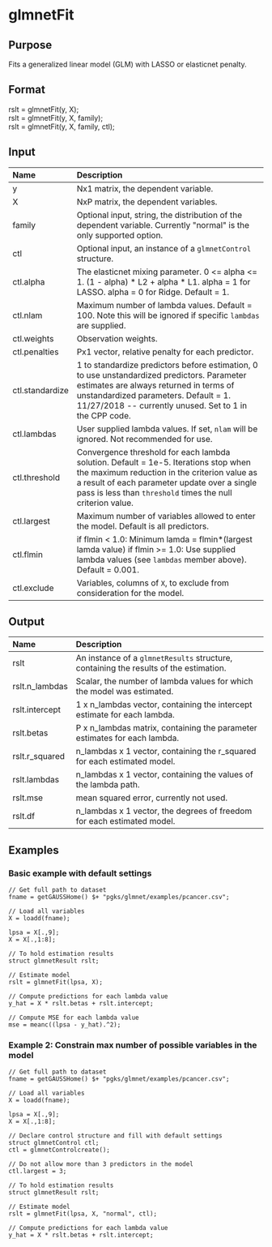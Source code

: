 # glmnetFit

## Purpose

Fits a generalized linear model (GLM) with LASSO or elasticnet penalty.

## Format

rslt = glmnetFit(y, X);  
rslt = glmnetFit(y, X, family);  
rslt = glmnetFit(y, X, family, ctl);

## Input
|Name|Description|
|:---- |:-----|
|y | Nx1 matrix, the dependent variable.|
|X | NxP matrix, the dependent variables.|
|family| Optional input, string, the distribution of the dependent variable. Currently "normal" is the only supported option.|
|ctl| Optional input, an instance of a `glmnetControl` structure.|
| ctl.alpha|         The elasticnet mixing parameter. 0 <= alpha <= 1.  (1 - alpha) * L2 + alpha * L1. alpha = 1 for LASSO. alpha = 0 for Ridge. Default = 1.|
| ctl.nlam |         Maximum number of lambda values. Default = 100. Note this will be ignored if specific `lambdas` are supplied. |
| ctl.weights|       Observation weights. |
| ctl.penalties|     Px1 vector, relative penalty for each predictor. |
| ctl.standardize|   1 to standardize predictors before estimation, 0 to use unstandardized predictors. Parameter estimates are always returned in terms of unstandardized parameters. Default = 1. 11/27/2018 -- currently unused. Set to 1 in the CPP code. |
| ctl.lambdas|       User supplied lambda values. If set, `nlam` will be ignored. Not recommended for use. |
| ctl.threshold|     Convergence threshold for each lambda solution. Default = 1e-5. Iterations stop when the maximum reduction in the criterion value as a result of each parameter update over a single pass is less than `threshold` times the null criterion value. |
| ctl.largest  |     Maximum number of variables allowed to enter the model. Default is all predictors. |
| ctl.flmin    |     if flmin < 1.0: Minimum lamda = flmin*(largest lamda value) if flmin >= 1.0: Use supplied lambda values (see `lambdas` member above). Default = 0.001. |
| ctl.exclude  |  Variables, columns of `X`, to exclude from consideration for the model. | 



## Output
|Name|Description|
|:----- |:----|
|rslt| An instance of a `glmnetResults` structure, containing the results of the estimation.|
|rslt.n_lambdas |    Scalar, the number of lambda values for which the model was estimated.|
|rslt.intercept |    1 x n_lambdas vector, containing the intercept estimate for each lambda.|
|rslt.betas     |    P x n_lambdas matrix, containing the parameter estimates for each lambda.|
|rslt.r_squared |    n_lambdas x 1 vector, containing the r_squared for each estimated model.|
|rslt.lambdas   |    n_lambdas x 1 vector, containing the values of the lambda path.|
|rslt.mse       |    mean squared error, currently not used.|
|rslt.df        |    n_lambdas x 1 vector, the degrees of freedom for each estimated model.|


## Examples

### Basic example with default settings

```
// Get full path to dataset
fname = getGAUSSHome() $+ "pgks/glmnet/examples/pcancer.csv";

// Load all variables
X = loadd(fname);

lpsa = X[.,9];
X = X[.,1:8];

// To hold estimation results
struct glmnetResult rslt;

// Estimate model
rslt = glmnetFit(lpsa, X);

// Compute predictions for each lambda value
y_hat = X * rslt.betas + rslt.intercept;

// Compute MSE for each lambda value
mse = meanc((lpsa - y_hat).^2);
```

### Example 2: Constrain max number of possible variables in the model 

```
// Get full path to dataset
fname = getGAUSSHome() $+ "pgks/glmnet/examples/pcancer.csv";

// Load all variables
X = loadd(fname);

lpsa = X[.,9];
X = X[.,1:8];

// Declare control structure and fill with default settings
struct glmnetControl ctl;
ctl = glmnetControlcreate();

// Do not allow more than 3 predictors in the model
ctl.largest = 3;

// To hold estimation results
struct glmnetResult rslt;

// Estimate model
rslt = glmnetFit(lpsa, X, "normal", ctl);

// Compute predictions for each lambda value
y_hat = X * rslt.betas + rslt.intercept;
```
